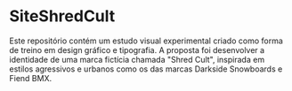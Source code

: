 # SiteShredCult
Este repositório contém um estudo visual experimental criado como forma de treino em design gráfico e tipografia.  A proposta foi desenvolver a identidade de uma marca fictícia chamada "Shred Cult", inspirada em estilos agressivos e urbanos como os das marcas Darkside Snowboards e Fiend BMX.
